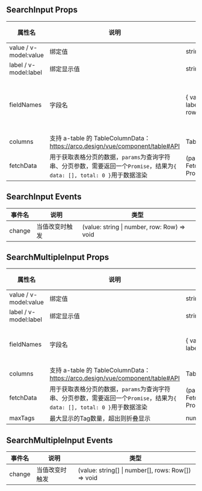 ## SearchInput Props

| 属性名                | 说明                                                                                                                      | 类型                                                      | 必须 | 默认值                                                 |
| --------------------- | ------------------------------------------------------------------------------------------------------------------------- | --------------------------------------------------------- | ---- | ------------------------------------------------------ |
| value / v-model:value | 绑定值                                                                                                                    | string \| number                                          |      | -                                                      |
| label / v-model:label | 绑定显示值                                                                                                                | string \| number                                          |      | -                                                      |
| fieldNames            | 字段名                                                                                                                    | { valueKey?: string, labelKey?: string, rowKey?: string } |      | { valueKey: 'value', labelKey: 'label', rowKey: 'id' } |
| columns               | 支持 a-table 的 TableColumnData：<https://arco.design/vue/component/table#API>                                            | TableColumnData[]                                         | 是   | -                                                      |
| fetchData             | 用于获取表格分页的数据，`params`为查询字符串、分页参数，需要返回一个`Promise`，结果为`{ data: [], total: 0 }`用于数据渲染 | (params: FetchParams) => Promise\<FetchResult>            | 是   | -                                                      |

## SearchInput Events

| 事件名 | 说明           | 类型                                        |
| ------ | -------------- | ------------------------------------------- |
| change | 当值改变时触发 | (value: string \| number, row: Row) => void |

## SearchMultipleInput Props

| 属性名                | 说明                                                                                                                      | 类型                                           | 必须 | 默认值                                   |
| --------------------- | ------------------------------------------------------------------------------------------------------------------------- | ---------------------------------------------- | ---- | ---------------------------------------- |
| value / v-model:value | 绑定值                                                                                                                    | string[] \| number[]                           |      | -                                        |
| label / v-model:label | 绑定显示值                                                                                                                | string[] \| number[]                           |      | -                                        |
| fieldNames            | 字段名                                                                                                                    | { valueKey?: string, labelKey?: string }       |      | { valueKey: 'value', labelKey: 'label' } |
| columns               | 支持 a-table 的 TableColumnData：<https://arco.design/vue/component/table#API>                                            | TableColumnData[]                              | 是   | -                                        |
| fetchData             | 用于获取表格分页的数据，`params`为查询字符串、分页参数，需要返回一个`Promise`，结果为`{ data: [], total: 0 }`用于数据渲染 | (params: FetchParams) => Promise\<FetchResult> | 是   | -                                        |
| maxTags               | 最大显示的Tag数量，超出则折叠显示                                                                                         | number                                         |      | -                                        |

## SearchMultipleInput Events

| 事件名 | 说明           | 类型                                               |
| ------ | -------------- | -------------------------------------------------- |
| change | 当值改变时触发 | (value: string[] \| number[], rows: Row[]) => void |
